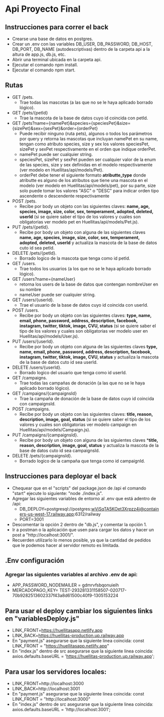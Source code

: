 # Api Proyecto Final

## Instrucciones para correr el back

- Crearse una base de datos en postgres.
- Crear un .env con las variables DB_USER, DB_PASSWORD, DB_HOST, DB_PORT, DB_NAME (autodescriptivas) dentro de la carpeta api a la altura de app.js, db.js, etc.
- Abrir una terminal ubicada en la carpeta api.
- Ejecutar el comando npm install.
- Ejecutar el comando npm start.

## Rutas

- GET /pets.
    * Trae todas las mascotas (a las que no se le haya aplicado borrado lógico).
- GET /pets/{petId}
    * Trae la mascota de la base de datos cuyo id coincida con petId.
- GET /pets?name={namePet}&species={speciesPet}&size={sizePet}&sex={sexPet}&order={orderPet}
    * Puede recibir ninguno (ruta pets), algunos o todos los parámetros por query y retorna las mascotas que incluyan namePet en su name, tengan como atributo species, size y sex los valores speciesPet, sizePet y sexPet respectivamente en el orden que indique orderPet.
    * namePet puede ser cualquier string. 
    * speciesPet, sizePet y sexPet pueden ser cualquier valor de la enum de las species, size y sex definidas en el modelo respectivamente (ver modelo en Huellitas/api/models/Pet). 
    * orderPet debe tener el siguiente formato **atributte_type** donde atributte es alguno de los atributos que tiene una mascota en el modelo (ver modelo en Huellitas/api/models/pet), por su parte, size solo puede tomar los valores "ASC" o "DESC" para indicar orden tipo ascendente o descendente respectivamente
- POST /pets.
    * Recibe por body un objeto con las siguientes claves: **name, age, species, image, size, color, sex, temperament, adopted, deleted, userId** (si se quiere saber el tipo de los valores y cuales son obligatorias ver modelo pet en Huellitas/api/models/Pet.js).
- PUT /pets/{petId}.
    * Recibe por body un objeto con alguna de las siguientes claves **name, age, species, image, size, color, sex, temperament, adopted, deleted, userId** y actualiza la mascota de la base de datos cuto id sea petId.
- DELETE /pets/{petId}.
    * Borrado logico de la mascota que tenga como id petId.
- GET /users.
    * Trae todos los usuarios (a los que no se le haya aplicado borrado lógico).
- GET /users?name={nameUser}
    * retorna los users de la base de datos que contengan nombreUser en su nombre
    * nameUser puede ser cualquier string.
- GET /users/{userId}.
    * Trae el usuario de la base de datos cuyo id coincida con userId.
- POST /users.
    * Recibe por body un objeto con las siguientes claves: **type, name, email, phone, password, address, description, facebook, instagram, twitter, tiktok, image, CVU, status** (si se quiere saber el tipo de los valores y cuales son obligatorias ver modelo user en Huellitas/api/models/User.js).
- PUT /users/{userId}.
    * Recibe por body un objeto con alguna de las siguientes claves **type, name, email, phone, password, address, description, facebook, instagram, twitter, tiktok, image, CVU, status** y actualiza la mascota de la base de datos cuto id sea userId.
- DELETE /users/{userId}.
    * Borrado logico del usuario que tenga como id userId.
- GET /campaigns.
    * Trae todas las campañas de donación (a las que no se le haya aplicado borrado lógico).
- GET /campaigns/{campaignsId}
    * Trae la campaña de donación de la base de datos cuyo id coincida con campaignsId.
- POST /campaigns.
    * Recibe por body un objeto con las siguientes claves: **title, reason, description, image, goal, status** (si se quiere saber el tipo de los valores y cuales son obligatorias ver modelo campaign en Huellitas/api/models/Campaign.js).
- PUT /campaigns/{campaignsId}.
    * Recibe por body un objeto con alguna de las siguientes claves ***title, reason, description, image, goal, status** y actualiza la mascota de la base de datos cuto id sea campaignsId.
- DELETE /pets/{campaignsId}.
    * Borrado logico de la campaña que tenga como id campaignId.

## Instrucciones para deployar el back

- Chequear que en el "scripts" del package.json de /api el comando "start" ejecute lo siguiente: "node ./index.js".
- Agregar las siguientes variables de entorno al .env que está adentro de /api:
    - DB_DEPLOY=postgresql://postgres:wVjSqTA5KOet3Xrpzz4j@containers-us-west-17.railway.app:6312/railway
    - PORT=3001
- Descomentar la opción 2 dentro de "db.js", y comentar la opción 1.
- Ir a postman o la aplicación que usen para cargar los datos y hacer un post a "http://localhost:3001/".
- Recuerden utilizarlo lo menos posible, ya que la cantidad de pedidos que le podemos hacer al servidor remoto es limitada.
## .Env configuración
### Agregar las siguientes variables al archivo .env de api:
- APP_PASSWORD_NODEMAILER = gdmrvfsbqonuieih
- MERCADOPAGO_KEY= TEST-293281331158507-020717-70b9282513602337f43a8d61500c40f9-1305153224

## Para usar el deploy cambiar los siguientes links en "variablesDeploy.js"

- LINK_FRONT=https://huellitasapp.netlify.app
- LINK_BACK=https://huellitas-production.up.railway.app
- En "payment.js" asegurarse que la siguiente linea coincida: const LINK_FRONT = "https://huellitasapp.netlify.app"
- En "index.js" dentro de src asegurarse que la siguiente linea coincida: axios.defaults.baseURL = 'https://huellitas-production.up.railway.app';

## Para usar los servidores locales:

- LINK_FRONT=http://localhost:3000
- LINK_BACK=http://localhost:3001
- En "payment.js" asegurarse que la siguiente linea coincida: const LINK_FRONT = "http://localhost:3000"
- En "index.js" dentro de src asegurarse que la siguiente linea coincida: axios.defaults.baseURL = 'http://localhost:3001';